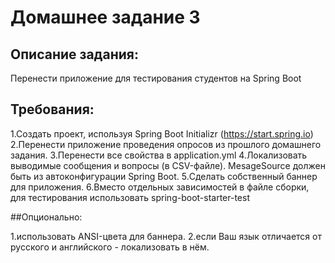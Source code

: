 # Домашнее задание 3
## Описание задания:
Перенести приложение для тестирования студентов на Spring Boot
## Требования:
1.Создать проект, используя Spring Boot Initializr (https://start.spring.io)
2.Перенести приложение проведения опросов из прошлого домашнего задания.
3.Перенести все свойства в application.yml
4.Локализовать выводимые сообщения и вопросы (в CSV-файле). MesageSource должен быть из автоконфигурации Spring Boot.
5.Сделать собственный баннер для приложения.
6.Вместо отдельных зависимостей в файле сборки, для тестирования использовать spring-boot-starter-test

##Опционально:

1.использовать ANSI-цвета для баннера.
2.если Ваш язык отличается от русского и английского - локализовать в нём.


